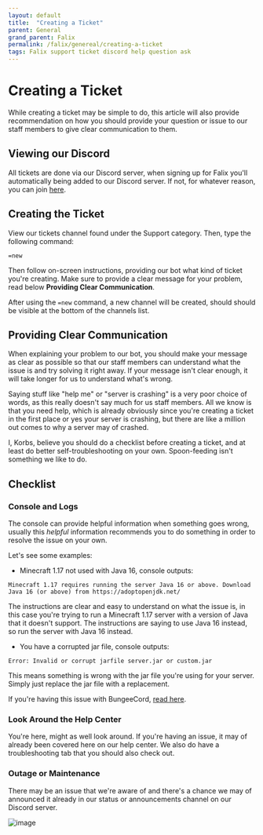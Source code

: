 ```yaml
---
layout: default
title:  "Creating a Ticket"
parent: General
grand_parent: Falix
permalink: /falix/genereal/creating-a-ticket
tags: Falix support ticket discord help question ask
---
```


# Creating a Ticket
While creating a ticket may be simple to do, this article will also provide recommendation on how you should provide your question or issue to our staff members to give clear communication to them.

## Viewing our Discord
All tickets are done via our Discord server, when signing up for Falix you'll automatically being added to our Discord server. If not, for whatever reason, you can join [here](https://discord.gg/falixnodes).

## Creating the Ticket
View our tickets channel found under the Support category. Then, type the following command:
```
=new
```

Then follow on-screen instructions, providing our bot what kind of ticket you're creating. Make sure to provide a clear message for your problem, read below **Providing Clear Communication**.

After using the `=new` command, a new channel will be created, should should be visible at the bottom of the channels list.

## Providing Clear Communication
When explaining your problem to our bot, you should make your message as clear as possible so that our staff members can understand what the issue is and try solving it right away. If your message isn't clear enough, it will take longer for us to understand what's wrong.

Saying stuff like "help me" or "server is crashing" is a very poor choice of words, as this really doesn't say much for us staff members. All we know is that you need help, which is already obviously since you're creating a ticket in the first place or yes your server is crashing, but there are like a million out comes to why a server may of crashed.

I, Korbs, believe you should do a checklist before creating a ticket, and at least do better self-troubleshooting on your own. Spoon-feeding isn't something we like to do.

## Checklist
### Console and Logs
The console can provide helpful information when something goes wrong, usually this *helpful* information recommends you to do something in order to resolve the issue on your own.

Let's see some examples:
 - Minecraft 1.17 not used with Java 16, console outputs:
 ```
 Minecraft 1.17 requires running the server Java 16 or above. Download Java 16 (or above) from https://adoptopenjdk.net/
 ```
 The instructions are clear and easy to understand on what the issue is, in this case you're trying to run a Minecraft 1.17 server with a version of Java that it doesn't support. The instructions are saying to use Java 16 instead, so run the server with Java 16 instead.

 - You have a corrupted jar file, console outputs:
 ```
 Error: Invalid or corrupt jarfile server.jar or custom.jar
 ```
 This means something is wrong with the jar file you're using for your server. Simply just replace the jar file with a replacement. 

 If you're having this issue with BungeeCord, [read here](#).

### Look Around the Help Center
You're here, might as well look around. If you're having an issue, it may of already been covered here on our help center. We also do have a troubleshooting tab that you should also check out.

### Outage or Maintenance
There may be an issue that we're aware of and there's a chance we may of announced it already in our status or announcements channel on our Discord server. 

![image](https://i.imgur.com/SHNbfbr.png)
